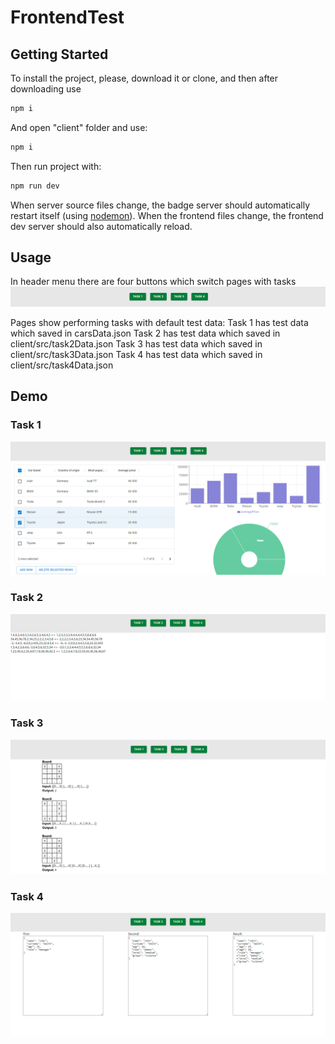 # FrontendTest

## Getting Started

To install the project, please, download it or clone, and then after downloading use

```sh
npm i
```


And open "client" folder and use:

```sh
npm i
```

Then run project with:

```sh
npm run dev
```
When server source files change, the badge server should automatically restart itself (using [nodemon](https://nodemon.io/)). When the frontend files change, the frontend dev server should also automatically reload. 

## Usage

In header menu there are four buttons which switch pages with tasks
![header_menu](https://github.com/MKovblyuk/FrontendTest/blob/main/screenshots/header_menu.PNG?raw=true)

Pages show performing tasks with default test data:
Task 1 has test data which saved in carsData.json
Task 2 has test data which saved in client/src/task2Data.json
Task 3 has test data which saved in client/src/task3Data.json
Task 4 has test data which saved in client/src/task4Data.json

## Demo

### Task 1
![task1_demo](https://github.com/MKovblyuk/FrontendTest/blob/main/screenshots/task1_demo.PNG?raw=true)

### Task 2
![task2_demo](https://github.com/MKovblyuk/FrontendTest/blob/main/screenshots/task2_demo.PNG?raw=true)

### Task 3
![task3_demo](https://github.com/MKovblyuk/FrontendTest/blob/main/screenshots/task3_demo.PNG?raw=true)

### Task 4
![task4_demo](https://github.com/MKovblyuk/FrontendTest/blob/main/screenshots/task4_demo.PNG?raw=true)
